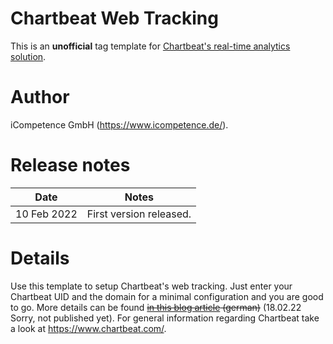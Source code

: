 # Chartbeat Web Tracking

This is an **unofficial** tag template for [Chartbeat's real-time analytics solution](https://chartbeat.com/).

# Author

iCompetence GmbH (https://www.icompetence.de/).

# Release notes

| Date        | Notes                   |
| ----------- | ----------------------- |
| 10 Feb 2022 | First version released. |

# Details

Use this template to setup Chartbeat's web tracking. Just enter your Chartbeat UID and the domain for a minimal
configuration and you are good to go. More details can be found ~~[in this blog article](https://www.icompetence.de/)
(german)~~ (18.02.22 Sorry, not published yet). For general information regarding Chartbeat take a look at
https://www.chartbeat.com/.
